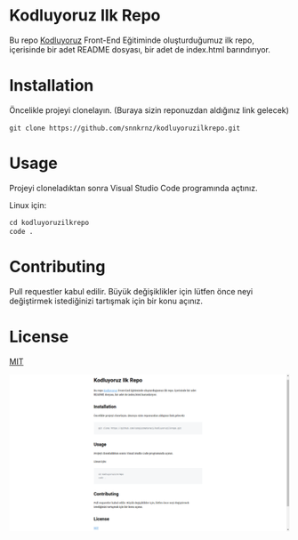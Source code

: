 # Kodluyoruz Ilk Repo
Bu repo [Kodluyoruz](https://www.kodluyoruz.org/) Front-End Eğitiminde oluşturduğumuz ilk repo, içerisinde bir adet README dosyası, bir adet de index.html barındırıyor.

# Installation

Öncelikle projeyi clonelayın. (Buraya sizin reponuzdan aldığınız link gelecek)

`git clone https://github.com/snnkrnz/kodluyoruzilkrepo.git`

# Usage

Projeyi cloneladıktan sonra Visual Studio Code programında açtınız.

Linux için:

```cd kodluyoruzilkrepo
cd kodluyoruzilkrepo
code .

```

# Contributing

Pull requestler kabul edilir. Büyük değişiklikler için lütfen önce neyi değiştirmek istediğinizi tartışmak için bir konu açınız.

# License

[MIT](https://choosealicense.com/licenses/mit/)



![image](https://raw.githubusercontent.com/Kodluyoruz/taskforce/main/git/odev1/figures/markdown.png)
